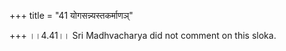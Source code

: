 +++
title = "41 योगसन्न्यस्तकर्माणञ्"

+++
।।4.41।। Sri Madhvacharya did not comment on this sloka.
